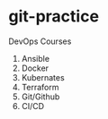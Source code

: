 # git-practice
DevOps Courses
1. Ansible
2. Docker
3. Kubernates
4. Terraform
5. Git/Github
6. CI/CD
